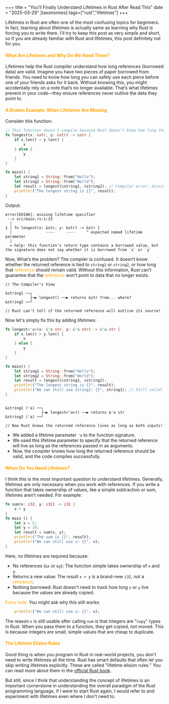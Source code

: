 +++
title = "You'll Finally Understand Lifetimes in Rust After Read This"
date = "2025-03-29"
[taxonomies]
tags=["rust","lifetimes"]
+++

Lifetimes in Rust are often one of the most confusing topics for beginners. In fact, learning about lifetimes is actually same as learning why Rust is forcing you to write them. I'll try to keep this post as very simple and short, so if you are already familiar with Rust and lifetimes, this post definitely not for you.

#### <span style="color:orange;"> What Are Lifetimes and Why Do We Need Them? </span>

Lifetimes help the Rust compiler understand how long references (borrowed data) are valid. Imagine you have two pieces of paper borrowed from friends. You need to know how long you can safely use each piece before one of your friends asks for it back. Without knowing this, you might accidentally rely on a note that’s no longer available. That’s what lifetimes prevent in your code—they ensure references never outlive the data they point to.

#### <span style="color:orange;"> A Broken Example: When Lifetimes Are Missing </span>

Consider this function:

```rust
// This function doesn't compile because Rust doesn't know how long the returned reference should be valid.
fn longest(x: &str, y: &str) -> &str {
    if x.len() > y.len() {
        x
    } else {
        y
    }
}

fn main() {
    let string1 = String::from("Hello");
    let string2 = String::from("World");
    let result = longest(&string1, &string2); // Compiler error: missing lifetime annotations
    println!("The longest string is {}", result);
}
```

Output:
```
error[E0106]: missing lifetime specifier
 --> src/main.rs:1:33
  |
1 | fn longest(x: &str, y: &str) -> &str {
  |               ----     ----     ^ expected named lifetime parameter
  |
  = help: this function's return type contains a borrowed value, but the signature does not say whether it is borrowed from `x` or `y`
```

Now, What’s the problem? The compiler is confused. It doesn’t know whether the returned reference is tied to `string1` or `string2`, or how long that <span style="color:orange;">reference</span>  should remain valid. Without this information, Rust can’t guarantee that the <span style="color:orange;">reference</span> won’t point to data that no longer exists.

```
// The Compiler's View
                                                  
&string1 ──┐                 
           ├─▶ longest() ──▶ returns &str from... where?
&string2 ──┘                 

// Rust can't tell if the returned reference will outlive its source!
```

Now let's simply fix this by adding lifetimes:

```rust
fn longest<'a>(x: &'a str, y: &'a str) -> &'a str {
    if x.len() > y.len() {
        x
    } else {
        y
    }
}

fn main() {
    let string1 = String::from("Hello");
    let string2 = String::from("World");
    let result = longest(&string1, &string2);
    println!("The longest string is {}", result);
    println!("We can still use string1: {}", string1); // Still valid! thanks to lifetimes!!
}
```

```

&string1 ('a) ──┐                 
                ├─▶ longest<'a>() ──▶ returns &'a str 
&string2 ('a) ──┘                 

// Now Rust knows the returned reference lives as long as both inputs!
```

- We added a lifetime parameter `'a` to the function signature.
- We used this lifetime parameter to specify that the returned reference will live as long as the references passed in as arguments.
- Now, the compiler knows how long the returned reference should be valid, and the code compiles successfully.


#### <span style="color:orange;"> When Do You Need Lifetimes? </span>

I think this is the most important question to understand lifetimes. Generally, lifetimes are only necessary when you work with references. If you write a function that takes ownership of values, like a simple subtraction or sum, lifetimes aren’t needed. For example:

```rust
fn sum(x: i32, y: i32) -> i32 {
    x + y
}
fn main () {
    let x = 5;
    let y = 10;
    let result = sum(x, y);
    println!("The sum is {}", result);
    println!("We can still use x: {}", x); 
}

```

Here, no lifetimes are required because:
- No references (`&x` or `&y`): The function simple takes ownership of `x` and `y`.
- Returns a new value: The result `x + y` is a brand-new `i32`, not a <span style="color:orange;">reference</span>.
- Nothing borrowed: Rust doesn't need to track how long `x` or `y` live because the values are already copied.


<span style="color:orange;">  Extra note: </span>
You might ask why this still works:
```rust
    println!("We can still use x: {}", x); 
```
The reason `x` is still usable after calling `sum` is that integers are "`Copy`" types in Rust. When you pass them to a function, they get copied, not moved. This is because integers are small, simple values that are cheap to duplicate.
  
#### <span style="color:orange;"> The Lifetime Elision Rules </span>

Good thing is when you program in Rust in real-world projects, you don't need to write lifetimes all the time. Rust has smart defaults that often let you skip writing lifetimes explicitly. These are called "lifetime elision rules." You can read more about them in the [official Rust book](https://doc.rust-lang.org/nomicon/lifetime-elision.html).

But still, since I think that understanding the concept of lifetimes is an important cornerstone in understanding the overall paradigm of the Rust programming language, if I were to start Rust again, I would refer to and experiment with lifetimes even where I don't need to. 